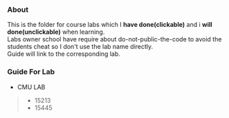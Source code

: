 ### About  
This is the folder for course labs which I **have done(clickable)** and i **will done(unclickable)** when learning.  
Labs owner school have require about do-not-public-the-code to avoid the students cheat so I don't use the lab name directly.  
Guide will link to the corresponding lab.


### Guide For Lab  
* CMU LAB  
>* 15213  
>* 15445  

